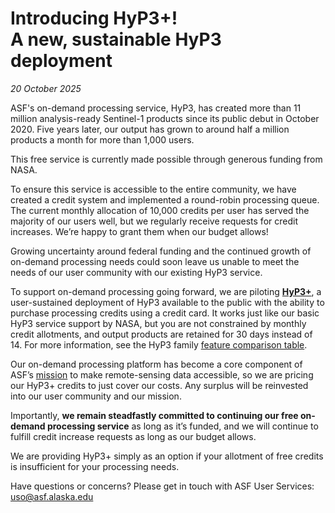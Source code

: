 # Introducing HyP3+! <br> A new, sustainable HyP3 deployment

*20 October 2025*

ASF's on-demand processing service, HyP3, has created more than 11 million analysis-ready Sentinel-1 products since its public debut in October 2020. Five years later, our output has grown to around half a million products a month for more than 1,000 users. 

This free service is currently made possible through generous funding from NASA.

To ensure this service is accessible to the entire community, we have created a credit system and implemented a round-robin processing queue. The current monthly allocation of 10,000 credits per user has served the majority of our users well, but we regularly receive requests for credit increases. We’re happy to grant them when our budget allows!

Growing uncertainty around federal funding and the continued growth of on-demand processing needs could soon leave us unable to meet the needs of our user community with our existing HyP3 service. 

To support on-demand processing going forward, we are piloting **[HyP3+](../about/hyp3_plus.md)**, a user-sustained deployment of HyP3 available to the public with the ability to purchase processing credits using a credit card. It works just like our basic HyP3 service support by NASA, but you are not constrained by monthly credit allotments, and output products are retained for 30 days instead of 14. For more information, see the HyP3 family [feature comparison table](../about.md#the-hyp3-service-family).

Our on-demand processing platform has become a core component of ASF’s [mission](https://asf.alaska.edu/about-asf/) to make remote-sensing data accessible, so we are pricing our HyP3+ credits to just cover our costs. Any surplus will be reinvested into our user community and our mission. 

Importantly, **we remain steadfastly committed to continuing our free on-demand processing service** as long as it’s funded, and we will continue to fulfill credit increase requests as long as our budget allows. 

We are providing HyP3+ simply as an option if your allotment of free credits is insufficient for your processing needs. 

Have questions or concerns? Please get in touch with ASF User Services: [uso@asf.alaska.edu](mailto:uso@asf.alaska.edu "uso@asf.alaska.edu") 
